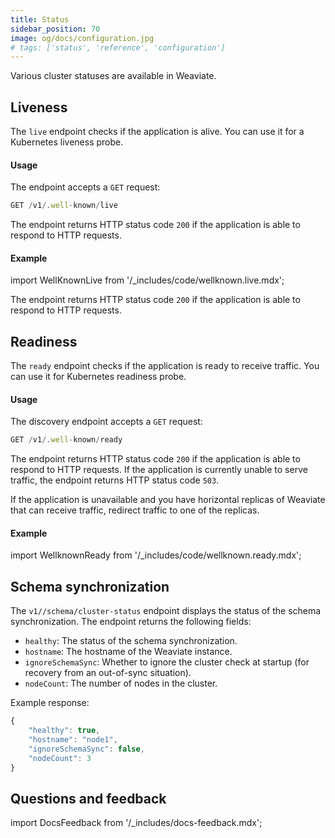```yaml
---
title: Status
sidebar_position: 70
image: og/docs/configuration.jpg
# tags: ['status', 'reference', 'configuration']
---
```


Various cluster statuses are available in Weaviate.

## Liveness

The `live` endpoint checks if the application is alive. You can use it for a Kubernetes liveness probe.

#### Usage

The endpoint accepts a `GET` request:

```js
GET /v1/.well-known/live
```

The endpoint returns HTTP status code `200` if the application is able to respond to HTTP requests.

#### Example

import WellKnownLive from '/_includes/code/wellknown.live.mdx';

<WellKnownLive/>

The endpoint returns HTTP status code `200` if the application is able to respond to HTTP requests.

## Readiness

The `ready` endpoint checks if the application is ready to receive traffic. You can use it for Kubernetes readiness probe.

#### Usage

The discovery endpoint accepts a `GET` request:

```js
GET /v1/.well-known/ready
```

The endpoint returns HTTP status code `200` if the application is able to respond to HTTP requests. If the application is currently unable to serve traffic, the endpoint returns HTTP status code `503`.

If the application is unavailable and you have horizontal replicas of Weaviate that can receive traffic, redirect traffic to one of the replicas.

#### Example

import WellknownReady from '/_includes/code/wellknown.ready.mdx';

<WellknownReady/>

## Schema synchronization

The `v1//schema/cluster-status` endpoint displays the status of the schema synchronization. The endpoint returns the following fields:

- `healthy`: The status of the schema synchronization.
- `hostname`: The hostname of the Weaviate instance.
- `ignoreSchemaSync`: Whether to ignore the cluster check at startup (for recovery from an out-of-sync situation).
- `nodeCount`: The number of nodes in the cluster.

Example response:

```js
{
    "healthy": true,
    "hostname": "node1",
    "ignoreSchemaSync": false,
    "nodeCount": 3
}
```

## Questions and feedback

import DocsFeedback from '/_includes/docs-feedback.mdx';

<DocsFeedback/>



